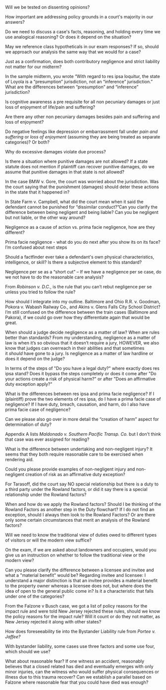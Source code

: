 

Will we be tested on dissenting opinions?

How important are addressing policy grounds in a court's majority in our answers?

Do we need to discuss a case's facts, reasoning, and holding every time we use analogical reasoning? Or does it depend on the situation?

May we reference class hypotheticals in our exam responses? If so, should we approach our analysis the same way that we would for a case?

Just as a confirmation, does both contributory negligence and strict liability not matter for our midterm?

In the sample midterm, you wrote “With regard to res ipsa loquitur, the state of Loyola is a “presumption” jurisdiction, not an “inference” jurisdiction.” What are the differences between “presumption” and “inference” jurisdiction?

Is cognitive awareness a pre requisite for all non pecuniary damages or just loss of enjoyment of life/pain and suffering?

Are there any other non pecuniary damages besides pain and suffering and loss of enjoyment?

Do negative feelings like depression or embarrassment fall under _pain and suffering_ or _loss of enjoyment_ (assuming they are being treated as separate categories)? Or both?

Why do excessive damages violate due process?

Is there a situation where punitive damages are not allowed? If a state statute does not mention if plaintiff can recover punitive damages, do we assume that punitive damages in that state is not allowed?

In the case BMW v. Gore, the court was worried about the jurisdiction. Was the court saying that the punishment (damages) should deter these actions in the state that it happened in?

In State Farm v. Campbell, what did the court mean when it said the defendant cannot be punished for “dissimilar conduct?”Can you clarify the difference between being negligent and being liable? Can you be negligent but not liable, or the other way around? 

Negligence as a cause of action vs. prima facie negligence, how are they different?

Prima facie negligence - what do you do next after you show its on its face? I’m confused about next steps 

Should a factfinder ever take a defendant's own physical characteristics, intelligence, or skill? Is there a subjective element to this standard?

Negligence per se as a “short cut” – If we have a negligence per se case, do we not have to do the reasonable care analysis?

From _Robinson v. D.C._, is the rule that you can’t rebut negligence per se unless you tried to follow the rule?

How should I integrate into my outline. Baltimore and Ohio R.R. v. Goodman, Pokora v. Wabash Railway Co., and Akins v. Glens Falls City School District? I’m still confused on the difference between the train cases (Baltimore and Pakora), if we could go over how they differentiate again that would be great.

When should a judge decide negligence as a matter of law? When are rules better than standards? From my understanding, negligence as a matter of law is when it’s so obvious that it doesn’t require a jury, HOWEVER, we also know that judges can overreach in their abilities and that sometimes it _should_ have gone to a jury. Is negligence as a matter of law hardline or does it depend on the judge? 

In terms of the steps of "Do you have a legal duty?" where exactly does res ipsa stand? Does it bypass the steps completely or does it come after "Do your actions create a risk of physical harm?" or after "Does an affirmative duty exception apply?" 

What is the differences between res ipsa and prima facie negligence? If I (plaintiff) prove the two elements of res ipsa, do I have a prima facie case of negligence? If I have duty, breach, causation, and harm, do I also have prima facie case of negligence?

Can we please also go over in more detail the “creation of harm” aspect for determination of duty?

Appendix A lists _Maldonado v. Southern Pacific Transp. Co._ but I don't think that case was ever assigned for reading?

What is the difference between undertaking and non-negligent injury? It seems that they both require reasonable care to be exercised when rendering aid.

Could you please provide examples of non-negligent injury and non-negligent creation of risk as an affirmative duty exception?

For Tarasoff, did the court say NO special relationship but there is a duty to a third party under the Rowland factors, or did it say there is a special relationship under the Rowland factors?

When and how do we apply the Rowland factors? Should I be thinking of the Rowland Factors as another step in the Duty flowchart? If I do not find an exception, should I always then look to the Rowland Factors? Or are there only some certain circumstances that merit an analysis of the Rowland factors?

Will we need to know the traditional view of duties owed to different types of visitors or will the modern view suffice?

On the exam, if we are asked about landowners and occupiers, would you give us an instruction on whether to follow the traditional view or the modern view?

Can you please clarify the difference between a licensee and invitee and what a "material benefit" would be? Regarding invitee and licensee: I understand a major distinction is that an invitee provides a material benefit to the property owner whereas a licensee does not, but where does the idea of open to the general public come in? Is it a characteristic that falls under one of the categories?

From the Falzone v Busch case, we got a list of policy reasons for the impact rule and were told New Jersey rejected these rules, should we know the policy reasons for the impact rule? Will it count or do they not matter, as New Jersey rejected it along with other states? 

How does foreseeability tie into the Bystander Liability rule from _Portee v. Jaffee?_

With bystander liability, some cases use three factors and some use four, which should we use? 

What about reasonable fear? If one witness an accident, reasonably believes that a closed related has died and eventually emerges with only minor injuries, can the witness who would suffer physical consequences or illness due to this trauma recover? Can we establish a parallel based on Falzone where reasonable fear that you could have died was enough?